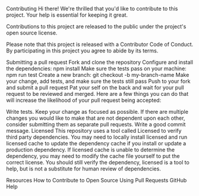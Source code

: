 Contributing
Hi there! We're thrilled that you'd like to contribute to this project. Your help is essential for keeping it great.

Contributions to this project are released to the public under the project's open source license.

Please note that this project is released with a Contributor Code of Conduct. By participating in this project you agree to abide by its terms.

Submitting a pull request
Fork and clone the repository
Configure and install the dependencies: npm install
Make sure the tests pass on your machine: npm run test
Create a new branch: git checkout -b my-branch-name
Make your change, add tests, and make sure the tests still pass
Push to your fork and submit a pull request
Pat your self on the back and wait for your pull request to be reviewed and merged.
Here are a few things you can do that will increase the likelihood of your pull request being accepted:

Write tests.
Keep your change as focused as possible. If there are multiple changes you would like to make that are not dependent upon each other, consider submitting them as separate pull requests.
Write a good commit message.
Licensed
This repository uses a tool called Licensed to verify third party dependencies. You may need to locally install licensed and run licensed cache to update the dependency cache if you install or update a production dependency. If licensed cache is unable to determine the dependency, you may need to modify the cache file yourself to put the correct license. You should still verify the dependency, licensed is a tool to help, but is not a substitute for human review of dependencies.

Resources
How to Contribute to Open Source
Using Pull Requests
GitHub Help
